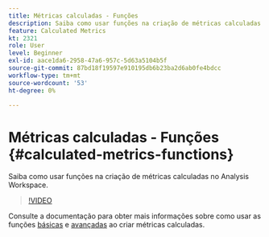 ```yaml
---
title: Métricas calculadas - Funções
description: Saiba como usar funções na criação de métricas calculadas no Analysis Workspace.
feature: Calculated Metrics
kt: 2321
role: User
level: Beginner
exl-id: aace1da6-2958-47a6-957c-5d63a5104b5f
source-git-commit: 87bd18f19597e910195db6b23ba2d6ab0fe4bdcc
workflow-type: tm+mt
source-wordcount: '53'
ht-degree: 0%

---
```


# Métricas calculadas - Funções {#calculated-metrics-functions}

Saiba como usar funções na criação de métricas calculadas no Analysis Workspace.

>[!VIDEO](https://video.tv.adobe.com/v/25408/?quality=12&learn=on)

Consulte a documentação para obter mais informações sobre como usar as funções [básicas](https://experienceleague.adobe.com/docs/analytics/components/calculated-metrics/calcmetrics-reference/cm-functions.html?lang=pt-BR) e [avançadas](https://experienceleague.adobe.com/docs/analytics/components/calculated-metrics/calcmetrics-reference/cm-adv-functions.html?lang=pt-BR) ao criar métricas calculadas.
